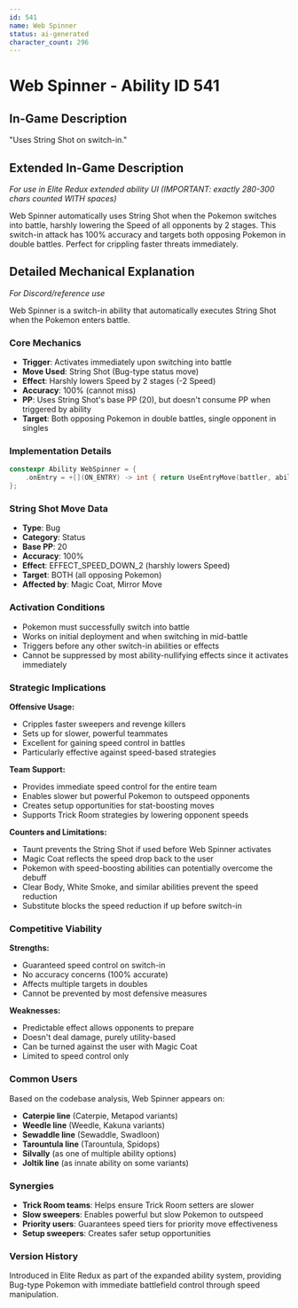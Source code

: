 ```yaml
---
id: 541
name: Web Spinner
status: ai-generated
character_count: 296
---
```


# Web Spinner - Ability ID 541

## In-Game Description
"Uses String Shot on switch-in."

## Extended In-Game Description
*For use in Elite Redux extended ability UI (IMPORTANT: exactly 280-300 chars counted WITH spaces)*

Web Spinner automatically uses String Shot when the Pokemon switches into battle, harshly lowering the Speed of all opponents by 2 stages. This switch-in attack has 100% accuracy and targets both opposing Pokemon in double battles. Perfect for crippling faster threats immediately.

## Detailed Mechanical Explanation
*For Discord/reference use*

Web Spinner is a switch-in ability that automatically executes String Shot when the Pokemon enters battle.

### Core Mechanics
- **Trigger**: Activates immediately upon switching into battle
- **Move Used**: String Shot (Bug-type status move)
- **Effect**: Harshly lowers Speed by 2 stages (-2 Speed)
- **Accuracy**: 100% (cannot miss)
- **PP**: Uses String Shot's base PP (20), but doesn't consume PP when triggered by ability
- **Target**: Both opposing Pokemon in double battles, single opponent in singles

### Implementation Details
```cpp
constexpr Ability WebSpinner = {
    .onEntry = +[](ON_ENTRY) -> int { return UseEntryMove(battler, ability, MOVE_STRING_SHOT, 0); },
};
```

### String Shot Move Data
- **Type**: Bug
- **Category**: Status
- **Base PP**: 20
- **Accuracy**: 100%
- **Effect**: EFFECT_SPEED_DOWN_2 (harshly lowers Speed)
- **Target**: BOTH (all opposing Pokemon)
- **Affected by**: Magic Coat, Mirror Move

### Activation Conditions
- Pokemon must successfully switch into battle
- Works on initial deployment and when switching in mid-battle
- Triggers before any other switch-in abilities or effects
- Cannot be suppressed by most ability-nullifying effects since it activates immediately

### Strategic Implications
**Offensive Usage:**
- Cripples faster sweepers and revenge killers
- Sets up for slower, powerful teammates
- Excellent for gaining speed control in battles
- Particularly effective against speed-based strategies

**Team Support:**
- Provides immediate speed control for the entire team
- Enables slower but powerful Pokemon to outspeed opponents
- Creates setup opportunities for stat-boosting moves
- Supports Trick Room strategies by lowering opponent speeds

**Counters and Limitations:**
- Taunt prevents the String Shot if used before Web Spinner activates
- Magic Coat reflects the speed drop back to the user
- Pokemon with speed-boosting abilities can potentially overcome the debuff
- Clear Body, White Smoke, and similar abilities prevent the speed reduction
- Substitute blocks the speed reduction if up before switch-in

### Competitive Viability
**Strengths:**
- Guaranteed speed control on switch-in
- No accuracy concerns (100% accurate)
- Affects multiple targets in doubles
- Cannot be prevented by most defensive measures

**Weaknesses:**
- Predictable effect allows opponents to prepare
- Doesn't deal damage, purely utility-based
- Can be turned against the user with Magic Coat
- Limited to speed control only

### Common Users
Based on the codebase analysis, Web Spinner appears on:
- **Caterpie line** (Caterpie, Metapod variants)
- **Weedle line** (Weedle, Kakuna variants) 
- **Sewaddle line** (Sewaddle, Swadloon)
- **Tarountula line** (Tarountula, Spidops)
- **Silvally** (as one of multiple ability options)
- **Joltik line** (as innate ability on some variants)

### Synergies
- **Trick Room teams**: Helps ensure Trick Room setters are slower
- **Slow sweepers**: Enables powerful but slow Pokemon to outspeed
- **Priority users**: Guarantees speed tiers for priority move effectiveness
- **Setup sweepers**: Creates safer setup opportunities

### Version History
Introduced in Elite Redux as part of the expanded ability system, providing Bug-type Pokemon with immediate battlefield control through speed manipulation.